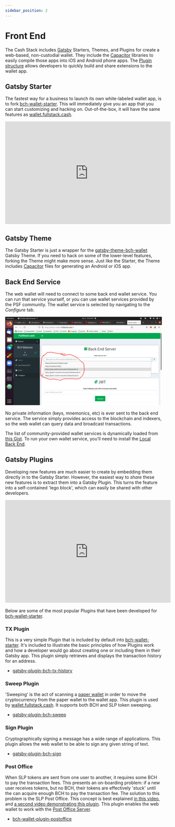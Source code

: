 ```yaml
---
sidebar_position: 2
---
```


# Front End

The Cash Stack includes [Gatsby](https://www.gatsbyjs.com/) Starters, Themes, and Plugins for create a web-based, non-custodial wallet. They include the [Capacitor](https://capacitorjs.com/) libraries to easily compile those apps into iOS and Android phone apps. The [Plugin structure](https://youtu.be/NGnuwLJWqZ4) allows developers to quickly build and share extensions to the wallet app.

## Gatsby Starter
The fastest way for a business to launch its own white-labeled wallet app, is to fork [bch-wallet-starter](https://github.com/Permissionless-Software-Foundation/bch-wallet-starter). This will immediately give you an app that you can start customizing and hacking on. Out-of-the-box, it will have the same features as [wallet.fullstack.cash](https://bchn-wallet.fullstack.cash).

<iframe width="532" height="329" src="https://www.youtube.com/embed/G7ptg7VIRnk" title="YouTube video player" frameborder="0" allow="accelerometer; autoplay; clipboard-write; encrypted-media; gyroscope; picture-in-picture" allowfullscreen></iframe>

## Gatsby Theme
The Gatsby Starter is just a wrapper for the [gatsby-theme-bch-wallet](https://github.com/Permissionless-Software-Foundation/gatsby-theme-bch-wallet) Gatsby Theme. If you need to hack on some of the lower-level features, forking the Theme might make more sense. Just like the Starter, the Theme includes [Capacitor](https://capacitorjs.com/) files for generating an Android or iOS app.

## Back End Service
The web wallet will need to connect to some back end wallet service. You can run that service yourself, or you can use wallet services provided by the PSF community. The wallet service is selected by navigating to the *Configure* tab.

![Selecting a wallet service](./img/back-end-wallet-service.png)

No private information (keys, mnemonics, etc) is ever sent to the back end service. The service simply provides access to the blockchain and indexers, so the web wallet can query data and broadcast transactions.

The list of community-provided wallet services is dynamically loaded from [this Gist](https://gist.github.com/christroutner/63c5513782181f8b8ea3eb89f7cadeb6). To run your own wallet service, you'll need to install the [Local Back End](/docs/local-back-end).

## Gatsby Plugins

Developing new features are much easier to create by embedding them directly in to the Gatsby Starter. However, the easiest way to *share* these new features is to extract them into a Gatsby Plugin. This turns the feature into a self-contained 'lego block', which can easily be shared with other developers.

<iframe width="532" height="329" src="https://www.youtube.com/embed/NGnuwLJWqZ4" title="YouTube video player" frameborder="0" allow="accelerometer; autoplay; clipboard-write; encrypted-media; gyroscope; picture-in-picture" allowfullscreen></iframe>

Below are some of the most popular Plugins that have been developed for [bch-wallet-starter](https://github.com/Permissionless-Software-Foundation/bch-wallet-starter).

### TX Plugin
This is a very simple Plugin that is included by default into [bch-wallet-starter](https://github.com/Permissionless-Software-Foundation/bch-wallet-starter). It's included to illustrate the basic principles of how Plugins work and how a developer would go about creating one or including them in their Gatsby app. This plugin simply retrieves and displays the transaction history for an address.

- [gatsby-plugin-bch-tx-history](https://github.com/Permissionless-Software-Foundation/gatsby-plugin-bch-tx-history)

### Sweep Plugin
'Sweeping' is the act of scanning a [paper wallet](https://paperwallet.fullstack.cash) in order to move the cryptocurrency from the paper wallet to the wallet app. This plugin is used by [wallet.fullstack.cash](https://bchn-wallet.fullstack.cash). It supports both BCH and SLP token sweeping.

- [gatsby-plugin-bch-sweep](https://github.com/Permissionless-Software-Foundation/gatsby-plugin-bch-sweep)

### Sign Plugin
Cryptographically signing a message has a wide range of applications. This plugin allows the web wallet to be able to sign any given string of text.

- [gatsby-plugin-bch-sign](https://github.com/Permissionless-Software-Foundation/gatsby-plugin-bch-sign)

### Post Office
When SLP tokens are sent from one user to another, it requires some BCH to pay the transaction fees. This presents an on-boarding problem: if a new user receives tokens, but no BCH, their tokens are effectively 'stuck' until the can acquire enough BCH to pay the transaction fee. The solution to this problem is the SLP Post Office. This concept is best explained [in this video](https://youtu.be/IATkQEdRdVI), and [a second video demonstrating this plugin](https://youtu.be/vtv9bAQx5LE). This plugin enables the web wallet to work with the [Post Office Server](https://github.com/Permissionless-Software-Foundation/simpleledger-post-office-server).

- [bch-wallet-plugin-postoffice](https://github.com/Permissionless-Software-Foundation/bch-wallet-plugin-postoffice)
